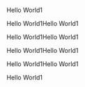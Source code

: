 Hello World1

Hello World1Hello World1

Hello World1Hello World1

Hello World1Hello World1

Hello World1Hello World1

Hello World1
